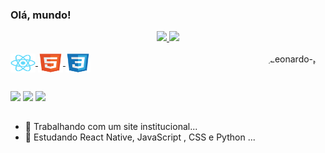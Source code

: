 ### Olá, mundo!

<div align="center">
  <a href="https://github.com/leonardovii2">
  <img height="180em" src="https://github-readme-stats.vercel.app/api?username=leonardovii2&show_icons=true&theme=dark&include_all_commits=true&count_private=true"/>
  <img height="180em" src="https://github-readme-stats.vercel.app/api/top-langs/?username=leonardovii2&layout=compact&langs_count=7&theme=dark"/>
</div>

<div style="display: inline_block"><br>
  <img align="center" alt="Josiel-React" height="30" width="40" src="https://raw.githubusercontent.com/devicons/devicon/master/icons/react/react-original.svg">
  <img align="center" alt="Josiel-HTML" height="30" width="40" src="https://raw.githubusercontent.com/devicons/devicon/master/icons/html5/html5-original.svg">
  <img align="center" alt="Josiel-CSS" height="30" width="40" src="https://raw.githubusercontent.com/devicons/devicon/master/icons/css3/css3-original.svg">
  <img align="right" alt="Leonardo-pic" height="150" style="border-radius:50px;" 
  src="https://avatars.githubusercontent.com/u/108841436?v=4">
</div>

##
 
<div> 
  <a href="https://www.instagram.com/josielphelipe/" target="_blank"><img src="https://img.shields.io/badge/-Instagram-%23E4405F?style=for-the-badge&logo=instagram&logoColor=white" target="_blank"></a>
 	<a href="https://www.twitch.tv/josielphelipe_" target="_blank"><img src="https://img.shields.io/badge/Twitch-9146FF?style=for-the-badge&logo=twitch&logoColor=white" target="_blank"></a>
 <a href="https://discord.gg/UJWCAKFP46" target="_blank"><img src="https://img.shields.io/badge/Discord-7289DA?style=for-the-badge&logo=discord&logoColor=white" target="_blank"></a> 
  
  ##

- 🔭 Trabalhando com um site institucional...
- 🌱 Estudando React Native, JavaScript , CSS e Python ...


